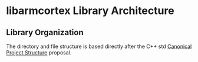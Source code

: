 # libarmcortex Library Architecture

## Library Organization

The directory and file structure is based directly after the C++ std
[Canonical Project Structure](http://www.open-std.org/jtc1/sc22/wg21/docs/papers/2018/p1204r0.html)
proposal.
